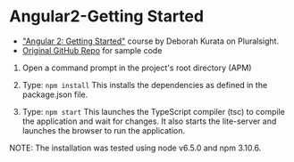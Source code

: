 # Angular2-Getting Started
* ["Angular 2: Getting Started"](http://bit.ly/Angular2-GettingStarted) course by Deborah Kurata on Pluralsight.
* [Original GitHub Repo](https://github.com/DeborahK/Angular2-GettingStarted) for sample code 

1) Open a command prompt in the project's root directory (APM)

2) Type: `npm install`
    This installs the dependencies as defined in the package.json file.
    
3) Type: `npm start`
    This launches the TypeScript compiler (tsc) to compile the application and wait for changes. 
    It also starts the lite-server and launches the browser to run the application.

NOTE: The installation was tested using node v6.5.0 and npm 3.10.6.